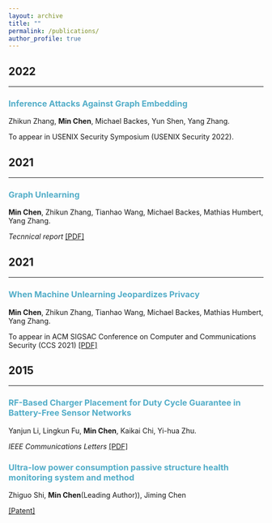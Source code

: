 ```yaml
---
layout: archive
title: ""
permalink: /publications/
author_profile: true
---
```


## 2022
___

### <span style="color:#52ADC8">Inference Attacks Against Graph Embedding</span>

Zhikun Zhang, <b>Min Chen</b>, Michael Backes, Yun Shen, Yang Zhang.

To appear in USENIX Security Symposium (USENIX Security 2022).


## 2021
___

### <span style="color:#52ADC8">Graph Unlearning</span>

<b>Min Chen</b>, Zhikun Zhang, Tianhao Wang, Michael Backes, Mathias Humbert, Yang Zhang.

*Tecnnical report* [[PDF]](https://arxiv.org/abs/2103.14991)


## 2021
___

### <span style="color:#52ADC8">When Machine Unlearning Jeopardizes Privacy</span>

<b>Min Chen</b>, Zhikun Zhang, Tianhao Wang, Michael Backes, Mathias Humbert, Yang Zhang.

To appear in ACM SIGSAC Conference on Computer and Communications Security (CCS 2021) [[PDF]](https://arxiv.org/abs/2005.02205)


## 2015
___

### <span style="color:#52ADC8">RF-Based Charger Placement for Duty Cycle Guarantee in Battery-Free Sensor Networks</span>

Yanjun Li, Lingkun Fu, <b>Min Chen</b>, Kaikai Chi, Yi-hua Zhu.

*IEEE Communications Letters* [[PDF]](https://arxiv.org/pdf/1508.02303.pdf)

### <span style="color:#52ADC8">Ultra-low power consumption passive structure health monitoring system and method</span>

Zhiguo Shi, <b>Min Chen</b>(Leading Author)), Jiming Chen

[[Patent]](http://www.soopat.com/Patent/201510736108)